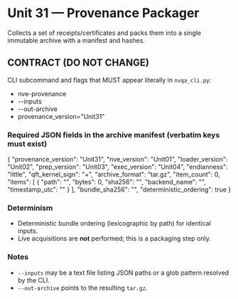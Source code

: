 # Unit 31 — Provenance Packager

Collects a set of receipts/certificates and packs them into a single immutable archive with a manifest and hashes.

## CONTRACT (DO NOT CHANGE)
CLI subcommand and flags that MUST appear literally in `nvqa_cli.py`:
- nve-provenance
- --inputs
- --out-archive
- provenance_version="Unit31"

### Required JSON fields in the archive manifest (verbatim keys must exist)
{
  "provenance_version": "Unit31",
  "nve_version": "Unit01",
  "loader_version": "Unit02",
  "prep_version": "Unit03",
  "exec_version": "Unit04",
  "endianness": "little",
  "qft_kernel_sign": "+",
  "archive_format": "tar.gz",
  "item_count": 0,
  "items": [
    {
      "path": "",
      "bytes": 0,
      "sha256": "",
      "backend_name": "",
      "timestamp_utc": ""
    }
  ],
  "bundle_sha256": "",
  "deterministic_ordering": true
}

### Determinism
- Deterministic bundle ordering (lexicographic by path) for identical inputs.
- Live acquisitions are **not** performed; this is a packaging step only.

### Notes
- `--inputs` may be a text file listing JSON paths or a glob pattern resolved by the CLI.
- `--out-archive` points to the resulting `tar.gz`.
